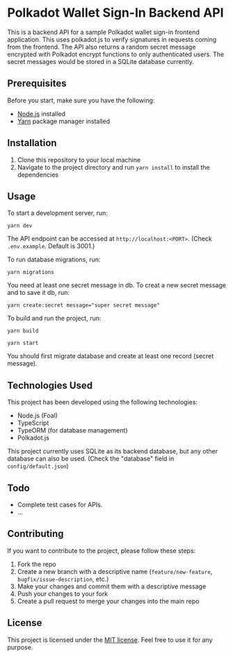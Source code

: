 # Polkadot Wallet Sign-In Backend API

This is a backend API for a sample Polkadot wallet sign-in frontend application. This uses polkadot.js to verify signatures in requests coming from the frontend. The API also returns a random secret message encrypted with Polkadot encrypt functions to only authenticated users. The secret messages would be stored in a SQLite database currently.

## Prerequisites

Before you start, make sure you have the following:

- [Node.js](https://nodejs.org) installed
- [Yarn](https://yarnpkg.com/) package manager installed

## Installation

1. Clone this repository to your local machine
2. Navigate to the project directory and run `yarn install` to install the dependencies

## Usage

To start a development server, run:

```
yarn dev
```

The API endpoint can be accessed at `http://localhost:<PORT>`. (Check `.env.example`. Default is 3001.)

To run database migrations, run:

```
yarn migrations
```

You need at least one secret message in db.
To creat a new secret message and to save it db, run:

```
yarn create:secret message="super secret message"
```

To build and run the project, run:

```
yarn build

yarn start
```
You should first migrate database and create at least one record (secret message).

## Technologies Used

This project has been developed using the following technologies:
- Node.js (Foal)
- TypeScript
- TypeORM (for database management)
- Polkadot.js

This project currently uses SQLite as its backend database, but any other database can also be used.
(Check the "database" field in `config/default.json`)

## Todo

- Complete test cases for APIs.
- ...

## Contributing

If you want to contribute to the project, please follow these steps:

1. Fork the repo
2. Create a new branch with a descriptive name (`feature/new-feature`, `bugfix/issue-description`, etc.)
3. Make your changes and commit them with a descriptive message
4. Push your changes to your fork
5. Create a pull request to merge your changes into the main repo

## License

This project is licensed under the [MIT license](LICENSE). Feel free to use it for any purpose.
